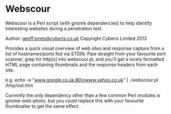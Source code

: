Webscour
========

Webscour is a Perl script (with gnome dependencies) to help identify interesting websites during a penetration test.

Author: geoff.jones@cyberis.co.uk
Copyright Cyberis Limited 2013


Provides a quick visual overview of web sites and response capture from a list of hostnames/ports fed via STDIN. Pipe straight from your favourite port scanner, grep for http[s] into webscour.pl, and you'll get a nicely formatted HTML page containing thumbnails and the response headers from each site.

e.g. echo -e "www.google.co.uk:80\nwww.yahoo.co.uk" | ./webscour.pl /tmp/out.htm

Currently the only dependency other than a few common Perl modules is gnome-web-photo, but you could replace this with your favourite thumbnailer to get the same effect.
